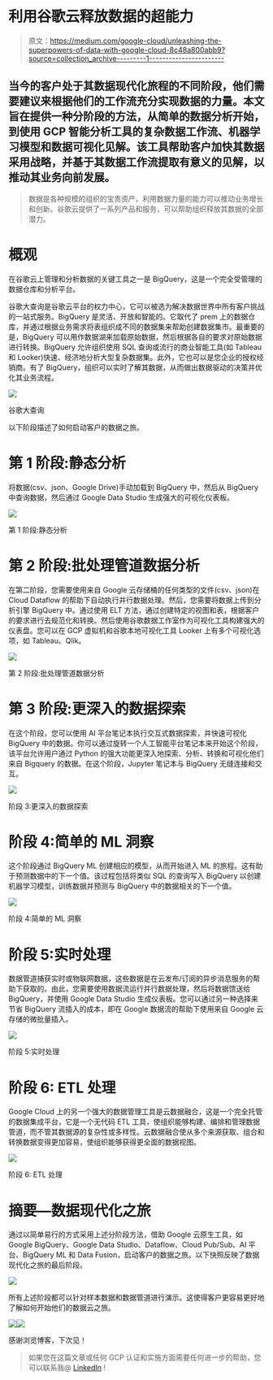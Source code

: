 # 利用谷歌云释放数据的超能力

> 原文：<https://medium.com/google-cloud/unleashing-the-superpowers-of-data-with-google-cloud-8c48a800abb9?source=collection_archive---------1----------------------->

## 当今的客户处于其数据现代化旅程的不同阶段，他们需要建议来根据他们的工作流充分实现数据的力量。本文旨在提供一种分阶段的方法，从简单的数据分析开始，到使用 GCP 智能分析工具的复杂数据工作流、机器学习模型和数据可视化见解。该工具帮助客户加快其数据采用战略，并基于其数据工作流提取有意义的见解，以推动其业务向前发展。

> 数据是各种规模的组织的宝贵资产，利用数据力量的能力可以推动业务增长和创新。谷歌云提供了一系列产品和服务，可以帮助组织释放其数据的全部潜力。

# 概观

在谷歌云上管理和分析数据的关键工具之一是 BigQuery，这是一个完全受管理的数据仓库和分析平台。

谷歌大查询是谷歌云平台的权力中心，它可以被选为解决数据世界中所有客户挑战的一站式服务。BigQuery 是灵活、开放和智能的。它取代了 prem 上的数据仓库，并通过根据业务需求将表组织成不同的数据集来帮助创建数据集市。最重要的是，BigQuery 可以用作数据湖来加载原始数据，然后根据各自的要求对原始数据进行转换。BigQuery 允许组织使用 SQL 查询或流行的商业智能工具(如 Tableau 和 Looker)快速、经济地分析大型复杂数据集。此外，它也可以是您企业的授权经销商。有了 BigQuery，组织可以实时了解其数据，从而做出数据驱动的决策并优化其业务流程。

![](img/787de2004dfae7bf0fe906a1dc13d70b.png)

谷歌大查询

以下阶段描述了如何启动客户的数据之旅。

# 第 1 阶段:静态分析

将数据(csv、json、Google Drive)手动加载到 BigQuery 中，然后从 BigQuery 中查询数据，然后通过 Google Data Studio 生成强大的可视化仪表板。

![](img/90cd47552c1908c87a26389a8718c8b4.png)

第 1 阶段:静态分析

# 第 2 阶段:批处理管道数据分析

在第二阶段，您需要使用来自 Google 云存储桶的任何类型的文件(csv、json)在 Cloud Dataflow 的帮助下自动执行并行数据处理。然后，您需要将数据上传到分析引擎 BigQuery 中。通过使用 ELT 方法，通过创建特定的视图和表，根据客户的要求进行去规范化和转换。然后使用谷歌数据工作室作为可视化工具构建强大的仪表盘。您可以在 GCP 虚拟机和谷歌本地可视化工具 Looker 上有多个可视化选项，如 Tableau、Qlik。

![](img/7ddb398a69d4435a89e8eee9016e5384.png)

第 2 阶段:批处理管道数据分析

# 第 3 阶段:更深入的数据探索

在这个阶段，您可以使用 AI 平台笔记本执行交互式数据探索，并快速可视化 BigQuery 中的数据。你可以通过旋转一个人工智能平台笔记本来开始这个阶段，该平台允许用户通过 Python 的强大功能更深入地探索、分析、转换和可视化他们来自 Bigquery 的数据。在这个阶段，Jupyter 笔记本与 BigQuery 无缝连接和交互。

![](img/fbc499293b39cdacfb57da0e8b50910a.png)

阶段 3:更深入的数据探索

# 阶段 4:简单的 ML 洞察

这个阶段通过 BigQuery ML 创建相应的模型，从而开始进入 ML 的旅程。这有助于预测数据中的下一个值。该过程包括将类似 SQL 的查询写入 BigQuery 以创建机器学习模型，训练数据并预测与 BigQuery 中的数据相关的下一个值。

![](img/522f7e38f3e37bbc3adabe69e2aec9b9.png)

阶段 4:简单的 ML 洞察

# 阶段 5:实时处理

数据管道捕获实时或物联网数据，这些数据是在云发布/订阅的异步消息服务的帮助下获取的。由此，您需要使用数据流运行并行数据处理，然后将数据馈送给 BigQuery，并使用 Google Data Studio 生成仪表板。您可以通过另一种选择来节省 BigQuery 流插入的成本，即在 Google 数据流的帮助下使用来自 Google 云存储的微批量插入。

![](img/6b487f01a5c8a3885f8e72b7ee142cc7.png)

阶段 5:实时处理

# 阶段 6: ETL 处理

Google Cloud 上的另一个强大的数据管理工具是云数据融合，这是一个完全托管的数据集成平台，它是一个无代码 ETL 工具，使组织能够构建、编排和管理数据管道，而不管其数据源的复杂性或多样性。云数据融合使从多个来源获取、组合和转换数据变得更加容易，使组织能够获得更全面的数据视图。

![](img/5ecfba9664f9739a2e41617b6543d4aa.png)

阶段 6: ETL 处理

# 摘要—数据现代化之旅

通过以简单易行的方式采用上述分阶段方法，借助 Google 云原生工具，如 Google BigQuery、Google Data Studio、Dataflow、Cloud Pub/Sub、AI 平台、BigQuery ML 和 Data Fusion，启动客户的数据之旅。以下快照反映了数据现代化之旅的最后阶段。

![](img/7d7f4195a944964600b5e6bd4e8961e1.png)

所有上述阶段都可以针对样本数据和数据管道进行演示。这使得客户更容易更好地了解如何开始他们的数据云之旅。

![](img/6f066104285e383114ee9e755953b35b.png)![](img/ca0e5beea0100b20daf72eb484bb718f.png)

感谢浏览博客，下次见！

> 如果您在这篇文章或任何 GCP 认证和实施方面需要任何进一步的帮助，您可以联系我@ [LinkedIn](https://www.linkedin.com/in/vijaykumarpj/?source=about_page-------------------------------------) !